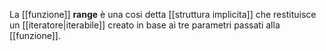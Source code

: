 La [[funzione]] __range__ è  una così detta [[struttura implicita]] che restituisce un [[iteratore|iterabile]] creato in base ai tre parametri passati alla [[funzione]].
